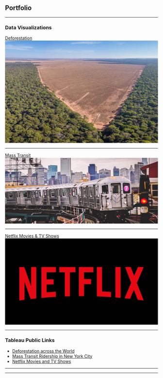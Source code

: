 ## Portfolio

---

### Data Visualizations

[Deforestation](Deforestation.md)
<img src="Deforest.jpg?raw=true"/>

---
[Mass Transit](MassTransit.md)
<img src="masstransit.jpg?raw=true"/>

---
[Netflix Movies & TV Shows](Netflix.md)
<img src="netflix-logo.webp?raw=true"/>

---

### Tableau Public Links

- [Deforestation across the World](https://public.tableau.com/views/Deforestation_17167327247240/Dashboard?:language=en-US&:sid=&:display_count=n&:origin=viz_share_link)
- [Mass Transit Ridership in New York City](https://public.tableau.com/views/NYCSubwayMTARidership-2017/Summary?:language=en-US&:sid=&:display_count=n&:origin=viz_share_link)
- [Netflix Movies and TV Shows](https://public.tableau.com/views/NetflixStats_17168516079510/DashboardMain?:language=en-US&:sid=&:display_count=n&:origin=viz_share_link)

---




---
